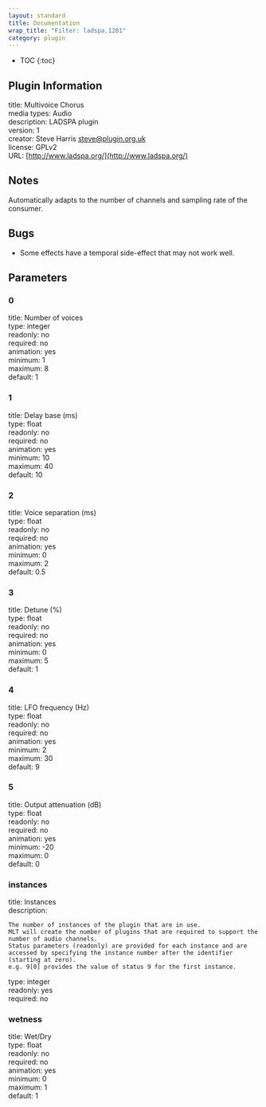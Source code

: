 ```yaml
---
layout: standard
title: Documentation
wrap_title: "Filter: ladspa.1201"
category: plugin
---
```

* TOC
{:toc}

## Plugin Information

title: Multivoice Chorus  
media types:
Audio  
description: LADSPA plugin  
version: 1  
creator: Steve Harris <steve@plugin.org.uk>  
license: GPLv2  
URL: [http://www.ladspa.org/](http://www.ladspa.org/)  

## Notes

Automatically adapts to the number of channels and sampling rate of the consumer.

## Bugs

* Some effects have a temporal side-effect that may not work well.


## Parameters

### 0

title: Number of voices    
type: integer  
readonly: no  
required: no  
animation: yes  
minimum: 1  
maximum: 8  
default: 1  

### 1

title: Delay base (ms)    
type: float  
readonly: no  
required: no  
animation: yes  
minimum: 10  
maximum: 40  
default: 10  

### 2

title: Voice separation (ms)    
type: float  
readonly: no  
required: no  
animation: yes  
minimum: 0  
maximum: 2  
default: 0.5  

### 3

title: Detune (%)    
type: float  
readonly: no  
required: no  
animation: yes  
minimum: 0  
maximum: 5  
default: 1  

### 4

title: LFO frequency (Hz)    
type: float  
readonly: no  
required: no  
animation: yes  
minimum: 2  
maximum: 30  
default: 9  

### 5

title: Output attenuation (dB)    
type: float  
readonly: no  
required: no  
animation: yes  
minimum: -20  
maximum: 0  
default: 0  

### instances

title: Instances    
description:
```
The number of instances of the plugin that are in use.
MLT will create the number of plugins that are required to support the number of audio channels.
Status parameters (readonly) are provided for each instance and are accessed by specifying the instance number after the identifier (starting at zero).
e.g. 9[0] provides the value of status 9 for the first instance.
```
type: integer  
readonly: yes  
required: no  

### wetness

title: Wet/Dry    
type: float  
readonly: no  
required: no  
animation: yes  
minimum: 0  
maximum: 1  
default: 1  

